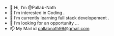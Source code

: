 - 👋 Hi, I’m @Pallab-Nath
- 👀 I’m interested in Coding . 
- 🌱 I’m currently learning full stack developement .
- 💞️ I’m looking for an opportunity ...
- 📫 My Mail id pallabnath98@gmail.com

<!---
Pallab-Nath/Pallab-Nath is a ✨ special ✨ repository because its `README.md` (this file) appears on your GitHub profile.
You can click the Preview link to take a look at your changes.
--->
